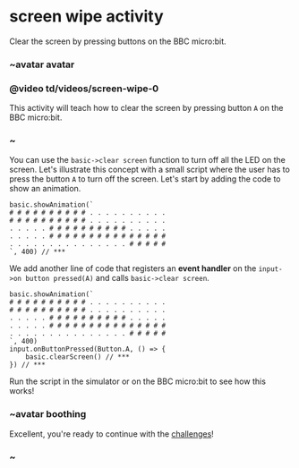 # screen wipe activity

Clear the screen by pressing buttons on the BBC micro:bit.

### ~avatar avatar

### @video td/videos/screen-wipe-0

This activity will teach how to clear the screen by pressing button ``A`` on the BBC micro:bit.

### ~

You can use the `basic->clear screen` function to turn off all the LED on the screen. Let's illustrate this concept with a small script where the user has to press the button ``A`` to turn off the screen. Let's start by adding the code to show an animation.

```
basic.showAnimation(`
# # # # # # # # # # . . . . . . . . . .
# # # # # # # # # # . . . . . . . . . .
. . . . . # # # # # # # # # # . . . . .
. . . . . # # # # # # # # # # # # # # #
. . . . . . . . . . . . . . . # # # # #
`, 400) // ***
```

We add another line of code that registers an **event handler** on the `input->on button pressed(A)` and calls `basic->clear screen`.

```
basic.showAnimation(`
# # # # # # # # # # . . . . . . . . . .
# # # # # # # # # # . . . . . . . . . .
. . . . . # # # # # # # # # # . . . . .
. . . . . # # # # # # # # # # # # # # #
. . . . . . . . . . . . . . . # # # # #
`, 400)
input.onButtonPressed(Button.A, () => {
    basic.clearScreen() // ***
}) // ***
```

Run the script in the simulator or on the BBC micro:bit to see how this works!

### ~avatar boothing

Excellent, you're ready to continue with the [challenges](/lessons/screen-wipe/challenges)!

### ~

